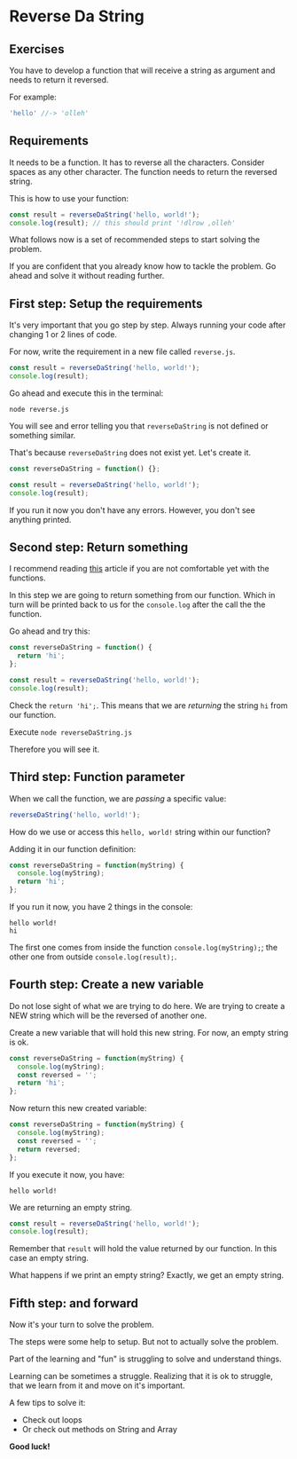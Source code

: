 # Reverse Da String

## Exercises

You have to develop a function that will receive a string as argument and needs to return it reversed.

For example:

```javascript
'hello' //-> 'olleh'
```

## Requirements

It needs to be a function.
It has to reverse all the characters. Consider spaces as any other character.
The function needs to return the reversed string.

This is how to use your function:

```javascript
const result = reverseDaString('hello, world!');
console.log(result); // this should print '!dlrow ,olleh'
```

What follows now is a set of recommended steps to start solving the problem.

If you are confident that you already know how to tackle the problem. Go ahead and solve it without reading further.

## First step: Setup the requirements

It's very important that you go step by step. Always running your code after changing 1 or 2 lines of code.

For now, write the requirement in a new file called `reverse.js`.

```javascript
const result = reverseDaString('hello, world!');
console.log(result);
```

Go ahead and execute this in the terminal:

```shell
node reverse.js
```

You will see and error telling you that `reverseDaString` is not defined or something similar.

That's because `reverseDaString` does not exist yet. Let's create it.

```javascript
const reverseDaString = function() {};

const result = reverseDaString('hello, world!');
console.log(result);
```

If you run it now you don't have any errors. However, you don't see anything printed.

## Second step: Return something

I recommend reading [this](https://codeburst.io/javascript-functions-understanding-the-basics-207dbf42ed99) article if you are not comfortable yet with the functions.

In this step we are going to return something from our function. Which in turn will be printed back to us for the `console.log` after the call the the function.

Go ahead and try this:

```javascript
const reverseDaString = function() {
  return 'hi';
};

const result = reverseDaString('hello, world!');
console.log(result);
```

Check the `return 'hi';`. This means that we are *returning* the string `hi` from our function.

Execute `node reverseDaString.js`

Therefore you will see it.

## Third step: Function parameter

When we call the function, we are *passing* a specific value:

```javascript
reverseDaString('hello, world!');
```

How do we use or access this `hello, world!` string within our function?

Adding it in our function definition:

```javascript
const reverseDaString = function(myString) {
  console.log(myString);
  return 'hi';
};
```

If you run it now, you have 2 things in the console:

```shell
hello world!
hi
```

The first one comes from inside the function `console.log(myString);`; the other one from outside `console.log(result);`.

## Fourth step: Create a new variable

Do not lose sight of what we are trying to do here. We are trying to create a NEW string which will be the reversed of another one.

Create a new variable that will hold this new string. For now, an empty string is ok.

```javascript
const reverseDaString = function(myString) {
  console.log(myString);
  const reversed = '';
  return 'hi';
};
```

Now return this new created variable:

```javascript
const reverseDaString = function(myString) {
  console.log(myString);
  const reversed = '';
  return reversed;
};
```

If you execute it now, you have:

```shell
hello world!

```

We are returning an empty string.

```javascript
const result = reverseDaString('hello, world!');
console.log(result);
```

Remember that `result` will hold the value returned by our function. In this case an empty string.

What happens if we print an empty string? Exactly, we get an empty string.

## Fifth step: and forward

Now it's your turn to solve the problem.

The steps were some help to setup. But not to actually solve the problem.

Part of the learning and "fun" is struggling to solve and understand things.

Learning can be sometimes a struggle. Realizing that it is ok to struggle, that we learn from it and move on it's important.

A few tips to solve it:

* Check out loops
* Or check out methods on String and Array

**Good luck!**